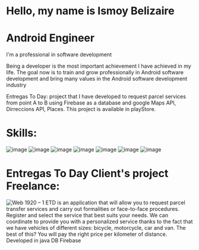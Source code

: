# Hello, my name is Ismoy Belizaire
# Android Engineer
I'm a professional in software development 

Being a developer is the most important achievement I have achieved in my life. The goal now is to train and grow professionally in Android software development and bring many values in the Android software development industry

Entregas To Day: project that I have developed to request parcel services from point A to B
using Firebase as a database and google Maps API, Dirreccions API, Places.
This project is available in playStore.
# Skills:
![image](https://user-images.githubusercontent.com/72107070/132263838-558ac5da-f94b-4569-81f1-1df34a5b1a32.png)
![image](https://user-images.githubusercontent.com/72107070/132263846-9407d0fd-4005-4667-b9a2-50f86ba8eb3d.png)
![image](https://user-images.githubusercontent.com/72107070/132263849-5bd92b49-74f3-401c-b463-bc4db2de8b49.png)
![image](https://user-images.githubusercontent.com/72107070/132263860-bb82b870-da84-4201-b2bb-1f566c418b54.png)
![image](https://user-images.githubusercontent.com/72107070/132263874-d4efe1aa-d757-4480-b547-9debf86b5624.png)
![image](https://user-images.githubusercontent.com/72107070/132263923-e4a6d36f-67c5-41d9-9d3a-1df0fbe68f63.png)
![image](https://user-images.githubusercontent.com/72107070/132263940-d848e237-0441-4bce-b8fc-5047f1a68c13.png)
# Entregas To Day Client's project Freelance:
![Web 1920 – 1](https://user-images.githubusercontent.com/72107070/132265429-d16b1dd1-96f4-464b-9eb7-d92bbb1f7ead.png)
ETD is an application that will allow you to request parcel transfer services and carry out formalities or face-to-face procedures.
Register and select the service that best suits your needs. We can coordinate to provide you with a personalized service thanks to the fact that we have vehicles of different sizes: bicycle, motorcycle, car and van. The best of this? You will pay the right price per kilometer of distance.
Developed in java DB Firebase
<!--

# DidoxDelivery:
Application that I have developed for the FIX SERVICES company, the objective of the application is to deliver documents for internal clients such as (BCI / delivery of documents, Cuponatic delivery of products, etc.)
the app was developed completely from scratch with api 21 as the minimum sdk in android that is equivalent to android 5.0 lollipop
Requirements: Create an app that allows users to register and log in.
At the moment of connecting in the app there is a socket listener that is looking for new requests generated by clients on the web platform, in case there is a pending request it will automatically show a notification where the driver can accept or reject said request
When accepting the request, it will show the path to the sender to remove the product. Here we are handling error states in case there is a problem.
When the delivery arrives, you must request a confirmation code from the sender before removing the product.
if everyone is ok we will show another route to the bone recipient where the delivery has to deliver the product
we are also handling error states in case there is a problem with the delivery
Arriving at the recipient, the driver has to ask the customer for a verification code before delivering the product.
at the end of the process we send the driver in the available list to receive another request
I should mention when the driver is making a delivery he cannot receive more requests until the product delivery process is finished

# Login and Register Process

![Web 1920 – 1](https://user-images.githubusercontent.com/72107070/156224427-66924300-7556-40b9-ab2a-704afc52a772.png)

# Process Google Maps

![Web 1920 – 1](https://user-images.githubusercontent.com/72107070/156227605-79f1d4eb-0852-40aa-b601-adc43472f4b9.png)
